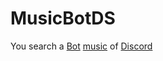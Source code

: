 # MusicBotDS
You search a [Bot](https://en.wikipedia.org/wiki/Robot) [music](https://en.wikipedia.org/wiki/Music) of [Discord](https://en.wikipedia.org/wiki/Discord_(software))
